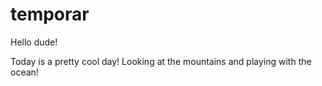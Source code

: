 # temporar




Hello dude!

Today is a pretty cool day!
Looking at the mountains and playing with the ocean!
